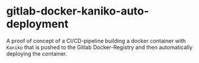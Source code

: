 # gitlab-docker-kaniko-auto-deployment

A proof of concept of a CI/CD-pipeline building a docker container with `Kaniko` that is pushed to the Gitlab Docker-Registry and then automatically deploying the container.
